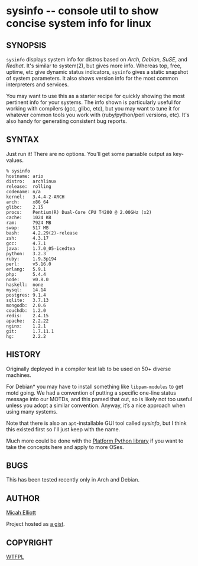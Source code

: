 sysinfo -- console util to show concise system info for linux
=============================================================

## SYNOPSIS
`sysinfo` displays system info for distros based on _Arch_, _Debian_, _SuSE_,
and _Redhat_. It's similar to system(2), but gives more info. Whereas top,
free, uptime, etc give dynamic status indicators, `sysinfo` gives a static
snapshot of system parameters. It also shows version info for the most common
interpreters and services.

You may want to use this as a starter recipe for quickly showing the most
pertinent info for your systems. The info shown is particularly useful for
working with compilers (gcc, glibc, etc), but you may want to tune it for
whatever common tools you work with (ruby/python/perl versions, etc). It's
also handy for generating consistent bug reports.

## SYNTAX
Just run it! There are no options. You'll get some parsable output as
key-values.

    % sysinfo
    hostname: ario
    distro:   archlinux
    release:  rolling
    codename: n/a
    kernel:   3.4.4-2-ARCH
    arch:     x86_64
    glibc:    2.15
    procs:    Pentium(R) Dual-Core CPU T4200 @ 2.00GHz (x2)
    cache:    1024 KB
    ram:      7924 MB
    swap:     517 MB
    bash:     4.2.29(2)-release
    zsh:      4.3.17
    gcc:      4.7.1
    java:     1.7.0_05-icedtea
    python:   3.2.3
    ruby:     1.9.3p194
    perl:     v5.16.0
    erlang:   5.9.1
    php:      5.4.4
    node:     v0.8.0
    haskell:  none
    mysql:    14.14
    postgres: 9.1.4
    sqlite:   3.7.13
    mongodb:  2.0.6
    couchdb:  1.2.0
    redis:    2.4.15
    apache:   2.2.22
    nginx:    1.2.1
    git:      1.7.11.1
    hg:       2.2.2

## HISTORY
Originally deployed in a compiler test lab to be used on 50+ diverse machines.

For Debian\* you may have to install something like `libpam-modules` to get
motd going. We had a convention of putting a specific one-line status message
into our MOTDs, and this parsed that out, so is likely not too useful unless
you adopt a similar convention. Anyway, it’s a nice approach when using many
systems.

Note that there is also an `apt`-installable GUI tool called _sysinfo_, but I
think this existed first so I'll just keep with the name.

Much more could be done with the
[Platform Python library](http://downloads.egenix.com/python/platform.py)
if you want to take the concepts here and apply to more OSes.

## BUGS
This has been tested recently only in Arch and Debian.

## AUTHOR
[Micah Elliott](http://MicahElliott.com)

Project hosted as [a gist](https://gist.github.com/719620 "sysinfo on github").

## COPYRIGHT
[WTFPL](http://sam.zoy.org "WTF Public License")
